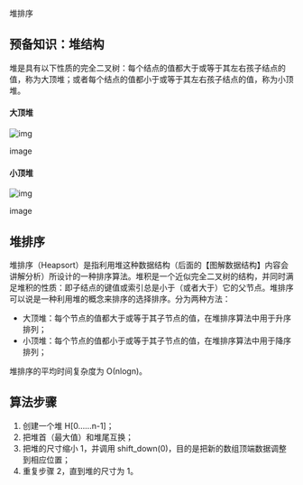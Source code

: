 堆排序

## 预备知识：堆结构

堆是具有以下性质的完全二叉树：每个结点的值都大于或等于其左右孩子结点的值，称为大顶堆；或者每个结点的值都小于或等于其左右孩子结点的值，称为小顶堆。

#### 大顶堆



![img](https://upload-images.jianshu.io/upload_images/1940317-58abd6a98440fbde.png?imageMogr2/auto-orient/strip|imageView2/2/w/776)

image

#### 小顶堆



![img](https://upload-images.jianshu.io/upload_images/1940317-48b622a3d1913407.png?imageMogr2/auto-orient/strip|imageView2/2/w/810)

image

## 堆排序

堆排序（Heapsort）是指利用堆这种数据结构（后面的【图解数据结构】内容会讲解分析）所设计的一种排序算法。堆积是一个近似完全二叉树的结构，并同时满足堆积的性质：即子结点的键值或索引总是小于（或者大于）它的父节点。堆排序可以说是一种利用堆的概念来排序的选择排序。分为两种方法：

- 大顶堆：每个节点的值都大于或等于其子节点的值，在堆排序算法中用于升序排列；
- 小顶堆：每个节点的值都小于或等于其子节点的值，在堆排序算法中用于降序排列；

堆排序的平均时间复杂度为 Ο(nlogn)。

## 算法步骤

1. 创建一个堆 H[0……n-1]；
2. 把堆首（最大值）和堆尾互换；
3. 把堆的尺寸缩小 1，并调用 shift_down(0)，目的是把新的数组顶端数据调整到相应位置；
4. 重复步骤 2，直到堆的尺寸为 1。